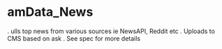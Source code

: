 # amData_News
 . ulls top news from various sources ie NewsAPI, Reddit etc
 . Uploads to CMS based on ask
 . See spec for more details  

